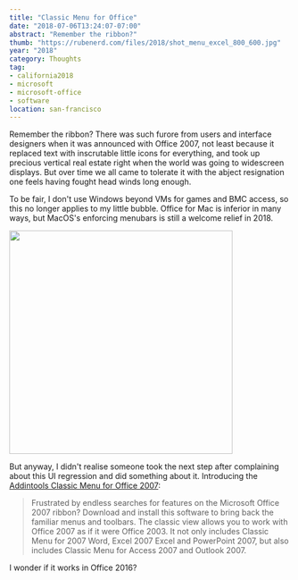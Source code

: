 ```yaml
---
title: "Classic Menu for Office"
date: "2018-07-06T13:24:07-07:00"
abstract: "Remember the ribbon?"
thumb: "https://rubenerd.com/files/2018/shot_menu_excel_800_600.jpg"
year: "2018"
category: Thoughts
tag:
- california2018
- microsoft
- microsoft-office
- software
location: san-francisco
---
```

Remember the ribbon? There was such furore from users and interface designers when it was announced with Office 2007, not least because it replaced text with inscrutable little icons for everything, and took up precious vertical real estate right when the world was going to widescreen displays. But over time we all came to tolerate it with the abject resignation one feels having fought head winds long enough.

To be fair, I don't use Windows beyond VMs for games and BMC access, so this no longer applies to my little bubble. Office for Mac is inferior in many ways, but MacOS's enforcing menubars is still a welcome relief in 2018.

<p><img src="https://rubenerd.com/files/2018/shot_menu_excel_800_600.jpg" style="width:400px;" />

But anyway, I didn't realise someone took the next step after complaining about this UI regression and did something about it. Introducing the [Addintools Classic Menu for Office 2007]\:
 
> Frustrated by endless searches for features on the Microsoft Office 2007 ribbon? Download and install this software to bring back the familiar menus and toolbars. The classic view allows you to work with Office 2007 as if it were Office 2003. It not only includes Classic Menu for 2007 Word, Excel 2007 Excel and PowerPoint 2007, but also includes Classic Menu for Access 2007 and Outlook 2007.

I wonder if it works in Office 2016?

[Addintools Classic Menu for Office 2007]: https://www.addintools.com/english/menuoffice/download.htm

